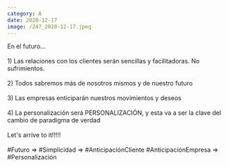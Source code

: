 ```yaml
--- 
category: A 
date: 2020-12-17 
image: /247_2020-12-17.jpeg 
--- 
```


En el futuro...<br><br>1) Las relaciones con los clientes serán sencillas y facilitadoras. No sufrimientos. <br><br>2) Todos sabremos más de nosotros mismos y de nuestro futuro<br><br>3) Las empresas enticiparán nuestros movimientos y deseos<br><br>4) La personalización será PERSONALIZACIÓN, y esta va a ser la clave del cambio de paradigma de verdad<br><br>Let's arrive to it!!!!!<br><br>#Futuro => #Simplicidad => #AnticipaciónCliente #AnticipaciónEmpresa => #Personalización